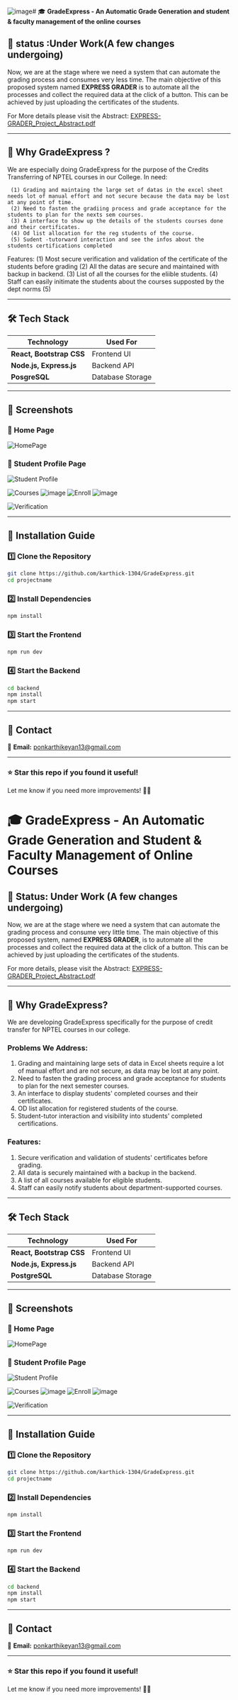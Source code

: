 ![image](https://github.com/user-attachments/assets/1f977e57-2ccf-4a03-bd6f-95311733b0eb)# 🎓 **GradeExpress - An Automatic Grade Generation and student & faculty management of the online courses** 

## 📌 **status :Under Work(A few changes undergoing)**
 Now, we are at the stage where we need a system that can automate the grading process and consumes very less time.
The main objective of this proposed system named 
**EXPRESS GRADER** is to automate all the processes and collect the required data at the click of 
a button. This can be achieved by just uploading the certificates of the students.


For More details please visit the Abstract:
[EXPRESS-GRADER_Project_Abstract.pdf](https://github.com/user-attachments/files/19544148/EXPRESS-GRADER_Project_Abstract.pdf)

---

## 📌 **Why GradeExpress ?**  

We are especially doing GradeExpress for the purpose of the Credits Transferring of NPTEL courses in our College.
In need:

     (1) Grading and maintaing the large set of datas in the excel sheet needs lot of manual effort and not secure because the data may be lost at any point of time.
     (2) Need to fasten the gradiing process and grade acceptance for the students to plan for the nexts sem courses.
     (3) A interface to show up the details of the students courses done and their certificates.
     (4) Od list allocation for the reg students of the course.
     (5) Sudent -tutorward interaction and see the infos about the students certifications completed

Features:
     (1) Most secure verification and validation of the certificate of the students before grading
     (2) All the datas are secure and maintained with backup in backend.
     (3) List of all the courses for the eliible students.
     (4) Staff can easily initimate the students about the courses supposted by the dept norms
     (5)

---

## 🛠 **Tech Stack**  
| **Technology** | **Used For** |
|--------------|------------|
| **React, Bootstrap CSS** | Frontend UI |
| **Node.js, Express.js** | Backend API |
| **PosgreSQL** | Database Storage |

---

## 📸 **Screenshots**  

### **📌 Home Page**  
![HomePage](https://github.com/user-attachments/assets/e7e9431c-fdf0-47de-ac17-71514ffa4baa)


### **📌 Student Profile Page**  
![Student Profile](https://github.com/user-attachments/assets/112899d9-8ac9-4206-8c5c-ccf97ae9d092)
  

![Courses](https://github.com/user-attachments/assets/17ff4127-1ffd-4df5-b225-615e4dad9201)
![image](https://github.com/user-attachments/assets/114ac9d8-4916-4cf2-ab3d-9de46b12f99a)
![Enroll](https://github.com/user-attachments/assets/a238f047-2b5e-4411-9d57-30d0e8722788)
![image](https://github.com/user-attachments/assets/ab871473-2c2e-4d10-9f4a-c212ffa75507)

![Verification](https://github.com/user-attachments/assets/f213c3e4-65b5-47a2-9712-49e0df44b666)








---


## 🚀 **Installation Guide**  

### **1️⃣ Clone the Repository**  
```sh
git clone https://github.com/karthick-1304/GradeExpress.git
cd projectname
```

### **2️⃣ Install Dependencies**  
```sh
npm install
```

### **3️⃣ Start the Frontend**  
```sh
npm run dev
```

### **4️⃣ Start the Backend**  
```sh
cd backend
npm install
npm start
```


---



## 📩 **Contact**  
💎 **Email:** ponkarthikeyan13@gmail.com  

---

### **⭐ Star this repo if you found it useful!**  
Let me know if you need more improvements! 🚀🔥








# 🎓 **GradeExpress - An Automatic Grade Generation and Student & Faculty Management of Online Courses**

## 📌 **Status: Under Work (A few changes undergoing)**
Now, we are at the stage where we need a system that can automate the grading process and consume very little time. 
The main objective of this proposed system, named **EXPRESS GRADER**, is to automate all the processes and collect the required data at the click of a button. This can be achieved by just uploading the certificates of the students.

For more details, please visit the Abstract:
[EXPRESS-GRADER_Project_Abstract.pdf](https://github.com/user-attachments/files/19544148/EXPRESS-GRADER_Project_Abstract.pdf)

---

## 📌 **Why GradeExpress?**  
We are developing GradeExpress specifically for the purpose of credit transfer for NPTEL courses in our college.

### **Problems We Address:**
1. Grading and maintaining large sets of data in Excel sheets require a lot of manual effort and are not secure, as data may be lost at any point.
2. Need to fasten the grading process and grade acceptance for students to plan for the next semester courses.
3. An interface to display students' completed courses and their certificates.
4. OD list allocation for registered students of the course.
5. Student-tutor interaction and visibility into students' completed certifications.

### **Features:**
1. Secure verification and validation of students' certificates before grading.
2. All data is securely maintained with a backup in the backend.
3. A list of all courses available for eligible students.
4. Staff can easily notify students about department-supported courses.

---

## 🛠 **Tech Stack**  
| **Technology** | **Used For** |
|--------------|------------|
| **React, Bootstrap CSS** | Frontend UI |
| **Node.js, Express.js** | Backend API |
| **PostgreSQL** | Database Storage |

---

## 📸 **Screenshots**  

### **📌 Home Page**  
![HomePage](https://github.com/user-attachments/assets/e7e9431c-fdf0-47de-ac17-71514ffa4baa)

### **📌 Student Profile Page**  
![Student Profile](https://github.com/user-attachments/assets/112899d9-8ac9-4206-8c5c-ccf97ae9d092)

![Courses](https://github.com/user-attachments/assets/17ff4127-1ffd-4df5-b225-615e4dad9201)
![image](https://github.com/user-attachments/assets/114ac9d8-4916-4cf2-ab3d-9de46b12f99a)
![Enroll](https://github.com/user-attachments/assets/a238f047-2b5e-4411-9d57-30d0e8722788)
![image](https://github.com/user-attachments/assets/ab871473-2c2e-4d10-9f4a-c212ffa75507)

![Verification](https://github.com/user-attachments/assets/f213c3e4-65b5-47a2-9712-49e0df44b666)

---

## 🚀 **Installation Guide**  

### **1️⃣ Clone the Repository**  
```sh
git clone https://github.com/karthick-1304/GradeExpress.git
cd projectname
```

### **2️⃣ Install Dependencies**  
```sh
npm install
```

### **3️⃣ Start the Frontend**  
```sh
npm run dev
```

### **4️⃣ Start the Backend**  
```sh
cd backend
npm install
npm start
```

---

## 📩 **Contact**  
💎 **Email:** ponkarthikeyan13@gmail.com  

---

### **⭐ Star this repo if you found it useful!**  
Let me know if you need more improvements! 🚀🔥
